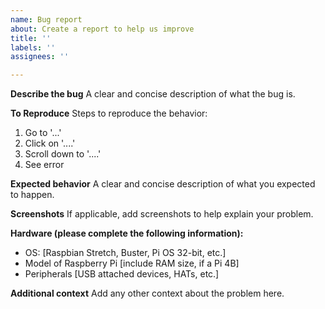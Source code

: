 ```yaml
---
name: Bug report
about: Create a report to help us improve
title: ''
labels: ''
assignees: ''

---
```


**Describe the bug**
A clear and concise description of what the bug is.

**To Reproduce**
Steps to reproduce the behavior:
1. Go to '...'
2. Click on '....'
3. Scroll down to '....'
4. See error

**Expected behavior**
A clear and concise description of what you expected to happen.

**Screenshots**
If applicable, add screenshots to help explain your problem.

**Hardware (please complete the following information):**
 - OS: [Raspbian Stretch, Buster, Pi OS 32-bit, etc.]
 - Model of Raspberry Pi [include RAM size, if a Pi 4B]
 - Peripherals [USB attached devices, HATs, etc.]

**Additional context**
Add any other context about the problem here.
